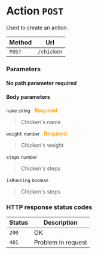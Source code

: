 # Action ```POST```

Used to create an action.

| Method   | Url           |
| -------- | ---------------|
| `POST`   | `/chicken` |

### Parameters

#### No path parameter required

#### Body parameters

```name``` <small>string</small>&nbsp;&nbsp;&nbsp;<span style="color: orange">**Required**</span>

> Chicken's name

```weight``` <small>number</small>&nbsp;&nbsp;&nbsp;<span style="color: orange">**Required**</span>

> Chicken's weight

```steps``` <small>number</small>

> Chicken's steps

```isRunning``` <small>boolean</small>

> Chicken's steps


### HTTP response status codes

| Status   | Description           |
|----------|-----------------------|
|```200``` | OK                    |
|```401``` | Problem in request    |